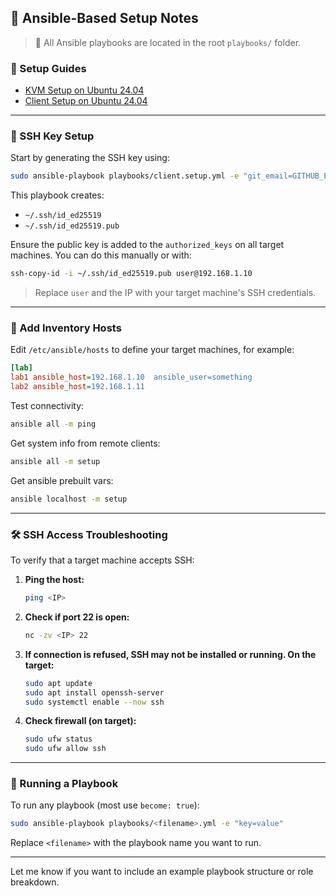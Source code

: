 ## 🧰 Ansible-Based Setup Notes

> 📁 All Ansible playbooks are located in the root `playbooks/` folder.

### 📄 Setup Guides

- [KVM Setup on Ubuntu 24.04](docs/kvm.setup.md)
- [Client Setup on Ubuntu 24.04](docs/client.setup.md)

---

### 🔑 SSH Key Setup

Start by generating the SSH key using:

```bash
sudo ansible-playbook playbooks/client.setup.yml -e "git_email=GITHUB_EMAIL"
```

This playbook creates:

- `~/.ssh/id_ed25519`
- `~/.ssh/id_ed25519.pub`

Ensure the public key is added to the `authorized_keys` on all target machines.
You can do this manually or with:

```bash
ssh-copy-id -i ~/.ssh/id_ed25519.pub user@192.168.1.10
```

> Replace `user` and the IP with your target machine's SSH credentials.

---

### 📡 Add Inventory Hosts

Edit `/etc/ansible/hosts` to define your target machines, for example:

```ini
[lab]
lab1 ansible_host=192.168.1.10  ansible_user=something
lab2 ansible_host=192.168.1.11
```

Test connectivity:

```bash
ansible all -m ping
```

Get system info from remote clients:

```sh
ansible all -m setup
```

Get ansible prebuilt vars:

```sh
ansible localhost -m setup
```

---

### 🛠 SSH Access Troubleshooting

To verify that a target machine accepts SSH:

1. **Ping the host:**

   ```bash
   ping <IP>
   ```

2. **Check if port 22 is open:**

   ```bash
   nc -zv <IP> 22
   ```

3. **If connection is refused, SSH may not be installed or running. On the target:**

   ```bash
   sudo apt update
   sudo apt install openssh-server
   sudo systemctl enable --now ssh
   ```

4. **Check firewall (on target):**

   ```bash
   sudo ufw status
   sudo ufw allow ssh
   ```

---

### 🚀 Running a Playbook

To run any playbook (most use `become: true`):

```bash
sudo ansible-playbook playbooks/<filename>.yml -e "key=value"
```

Replace `<filename>` with the playbook name you want to run.

---

Let me know if you want to include an example playbook structure or role breakdown.
